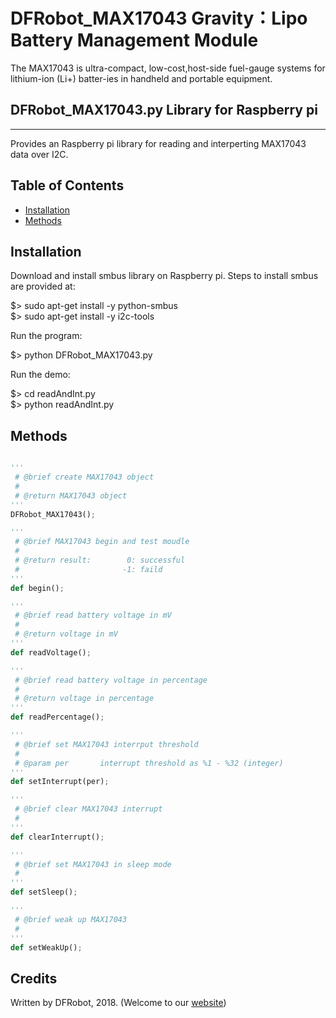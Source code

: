 # DFRobot_MAX17043 Gravity：Lipo Battery Management Module

The MAX17043 is ultra-compact, low-cost,host-side fuel-gauge systems 
for lithium-ion (Li+) batter-ies in handheld and portable equipment.

## DFRobot_MAX17043.py Library for Raspberry pi
---------------------------------------------------------
Provides an Raspberry pi library for reading and interperting MAX17043 data over I2C.

## Table of Contents

* [Installation](#installation)
* [Methods](#methods)

## Installation

Download and install smbus library on Raspberry pi. Steps to install smbus are provided at:

$> sudo apt-get install -y python-smbus <br>
$> sudo apt-get install -y i2c-tools

Run the program:

$> python DFRobot_MAX17043.py

Run the demo:

$> cd readAndInt.py <br>
$> python readAndInt.py

## Methods

```python

'''
 # @brief create MAX17043 object
 #
 # @return MAX17043 object
'''
DFRobot_MAX17043();

'''
 # @brief MAX17043 begin and test moudle
 #
 # @return result:        0: successful
 #                       -1: faild
'''
def begin();

'''
 # @brief read battery voltage in mV
 #
 # @return voltage in mV
'''
def readVoltage();

'''
 # @brief read battery voltage in percentage
 #
 # @return voltage in percentage
'''
def readPercentage();

'''
 # @brief set MAX17043 interrput threshold
 #
 # @param per       interrupt threshold as %1 - %32 (integer)
'''
def setInterrupt(per);

'''
 # @brief clear MAX17043 interrupt
 # 
'''
def clearInterrupt();

'''
 # @brief set MAX17043 in sleep mode
 # 
'''
def setSleep();

'''
 # @brief weak up MAX17043
 # 
'''
def setWeakUp();

```

## Credits

Written by DFRobot, 2018. (Welcome to our [website](https://www.dfrobot.com/))
